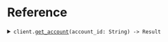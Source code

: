 # Reference
<details><summary><code>client.<a href="/src/client.rs">get_account</a>(account_id: String) -> Result<Account, ApiError></code></summary>
<dl>
<dd>

#### 🔌 Usage

<dl>
<dd>

<dl>
<dd>

```rust
use seed_api::{ApiClient, ClientConfig};

#[tokio::main]
async fn main() {
    let config = ClientConfig {
        ..Default::default()
    };
    let client = ApiClient::new(config).expect("Failed to build client");
    client.get_account(&"account_id".to_string(), None).await;
}
```
</dd>
</dl>
</dd>
</dl>

#### ⚙️ Parameters

<dl>
<dd>

<dl>
<dd>

**account_id:** `String` 
    
</dd>
</dl>
</dd>
</dl>


</dd>
</dl>
</details>

